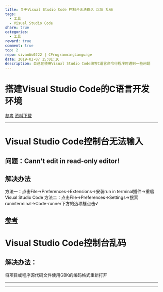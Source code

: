 ```yaml
---
title: 关于Visual Studio Code 控制台无法输入 以及 乱码
tags:
  - 工具
  - Visual Studio Code
share: true
categories:
  - 工具
reward: true
comment: true
top: 2
repo: sivanWu0222 | CProgrammingLanguage
date: 2019-02-07 15:01:16
description: 自己在使用Visual Studio Code编写C语言命令行程序时遇到一些问题
---
```

# 搭建Visual Studio Code的C语言开发环境

[参考](https://blog.csdn.net/qq_28581077/article/details/81380341)
[资料下载](https://pan.baidu.com/s/1h6J7VcFzW6C5qTNm3lWUkg)

-------------

# Visual Studio Code控制台无法输入

## 问题：Cann't edit in read-only editor!

## 解决办法
方法一：点击File->Preferences->Extensions->安装run in terminal插件->重启Visual Studio Code
方法二：点击File->Preferences->Settings->搜索runinterminal->Code-runner下方的选项框点击√


[参考](https://blog.csdn.net/jingyu333/article/details/82589234)
------------------

# Visual Studio Code控制台乱码

## 解决办法：
将项目或程序源代码文件使用GBK的编码格式重新打开

-----------------

<!--more-->








-----------------------------